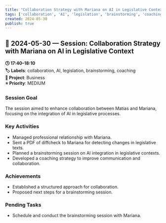 ```yaml
---
title: "Collaboration Strategy with Mariana on AI in Legislative Context"
tags: ['collaboration', 'AI', 'legislation', 'brainstorming', 'coaching']
created: 2024-05-30
publish: true
---
```


## 📅 2024-05-30 — Session: Collaboration Strategy with Mariana on AI in Legislative Context

**🕒 17:40–18:10**  
**🏷️ Labels**: collaboration, AI, legislation, brainstorming, coaching  
**📂 Project**: Business  
**⭐ Priority**: MEDIUM  


### Session Goal
The session aimed to enhance collaboration between Matías and Mariana, focusing on the integration of AI in legislative processes.

### Key Activities
- Managed professional relationship with Mariana.
- Sent a PDF of diffcheck to Mariana for detecting changes in legislative texts.
- Planned a brainstorming session on AI integration in legislative contexts.
- Developed a coaching strategy to improve communication and collaboration.

### Achievements
- Established a structured approach for collaboration.
- Proposed next steps for a brainstorming session.

### Pending Tasks
- Schedule and conduct the brainstorming session with Mariana.
